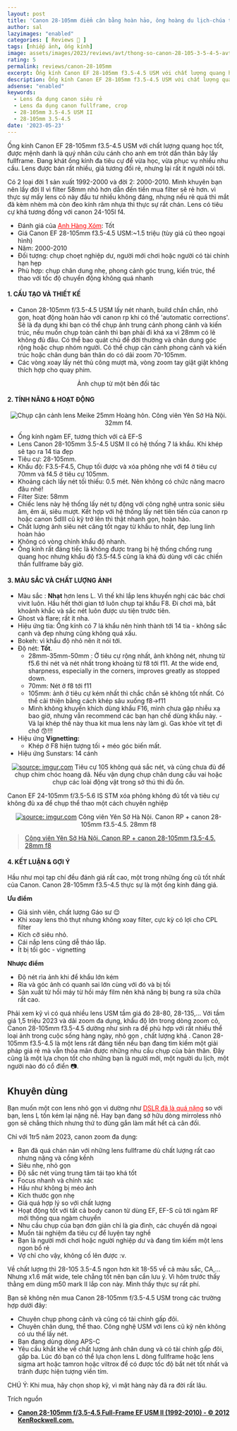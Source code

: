 ```yaml
---
layout: post
title: 'Canon 28-105mm điểm cân bằng hoàn hảo, ông hoàng du lịch-chúa tể đa dụng!!!'
author: sal
lazyimages: "enabled"
categories: [ Reviews 📝 ]
tags: [nhiếp ảnh, ống kính]
image: assets/images/2023/reviews/avt/thong-so-canon-28-105-3-5-4-5-avt.webp
rating: 5
permalink: reviews/canon-28-105mm
excerpt: Ống kính Canon EF 28-105mm f3.5-4.5 USM với chất lượng quang học tốt, được mệnh danh là quý nhân cứu cánh cho anh em trót dấn thân bãy lầy fullframe. Đang khát ống kính đa tiêu cự để vừa học, vừa phục vụ nhiều nhu cầu. Lens được bán rất nhiều, giá tương đối rẻ, nhưng lại rất ít người nói tới.
description: Ống kính Canon EF 28-105mm f3.5-4.5 USM với chất lượng quang học tốt, được mệnh danh là quý nhân cứu cánh cho anh em trót dấn thân bãy lầy fullframe. Đang khát ống kính đa tiêu cự để vừa học, vừa phục vụ nhiều nhu cầu. Lens được bán rất nhiều, giá tương đối rẻ, nhưng lại rất ít người nói tới.
adsense: "enabled"
keywords:
  - Lens đa dụng canon siêu rẻ
  - Lens đa dụng canon fullframe, crop
  - 28-105mm 3.5-4.5 USM II
  - 28-105mm 3.5-4.5
date: '2023-05-23'
---
```


Ống kính Canon EF 28-105mm f3.5-4.5 USM với chất lượng quang học tốt, được mệnh danh là quý nhân cứu cánh cho anh em trót dấn thân bãy lầy fullframe. Đang khát ống kính đa tiêu cự để vừa học, vừa phục vụ nhiều nhu cầu. Lens được bán rất nhiều, giá tương đối rẻ, nhưng lại rất ít người nói tới.

Có 2 loại đời 1 sản xuất 1992-2000 và đời 2: 2000-2010. Mình khuyên bạn nên lấy đời II vì filter 58mm nhỏ hơn dẫn đến tiền mua filter sẽ rẻ hơn. vì thực sự mấy lens cỏ này đầu tư nhiều không đáng, nhưng nếu rẻ quá thì mắt đã kèm nhèm mà còn đeo kính râm nhựa thì thực sự rất chán. Lens có tiêu cự khá tương đồng với canon 24-105l f4.

<ul>
<li>Đánh giá của <a href="/nhiep-anh/reviews/tam-biet-canon-5d2" style="color:red" target="_blank">Anh Hàng Xóm</a>: Tốt</li>
<li>Giá Canon EF 28-105mm f3.5-4.5 USM:~1.5 triệu (tùy giá cũ theo ngoại hình)</li>
<li>Năm: 2000-2010</li>
<li>Đối tượng: chụp choẹt nghiệp dư, người mới chơi hoặc người có tài chính hạn hẹp</li>
<li>Phù hợp: chụp chân dung nhẹ, phong cảnh góc trung, kiến trúc, thể thao với tốc độ chuyển động không quá nhanh</li>
</ul>

#### 1\. CẤU TẠO VÀ THIẾT KẾ

*   Canon 28-105mm f/3.5-4.5 USM lấy nét nhanh, build chắn chắn, nhỏ gọn, hoạt động hoàn hảo với canon rp khi có thể 'automatic corrections'. Sẽ là đa dụng khi bạn có thể chụp ảnh trung cảnh phong cảnh và kiến trúc, nếu muốn chụp toàn cảnh thì bạn phải đi khá xa vì 28mm có lẽ không đủ đâu. Có thể bao quát chủ đề đời thường và chân dung góc rộng hoặc chụp nhóm người. Có thể chụp cận cảnh phong cảnh và kiến trúc hoặc chân dung bán thân do có dải zoom 70-105mm.
*   Các vòng xoay lấy nét thủ công mượt mà, vòng zoom tay giật giật không thích hợp cho quay phim.

<div class="content" style="text-align:center; ">
<img data-src="./../assets/images/2023/reviews/thong-so-canon-28-105-3-5-4-5-2.webp" class=" lazyload img-thumb lazyimg " /><br><span class="image-caption">Ảnh chụp từ một bên đối tác</span></div>

#### 2\. TÍNH NĂNG & HOẠT ĐỘNG

<p style="text-align:center; ">
<picture>
  <source data-srcset="../../assets/images/2023/reviews/thong-so-canon-28-105-3-5-4-5-1.webp" />
  <img class="responsive" data-lowsrc="../../assets/images/2023/reviews/thong-so-canon-28-105-3-5-4-5-1.webp" alt="Chụp cận cảnh lens Meike 25mm" data-sizes="auto" loading="lazy"/>
  Hoàng hôn. Công viên Yên Sở Hà Nội. 32mm f4.
</picture>
</p>

*   Ống kính ngàm EF, tương thích với cả EF-S
*   Lens Canon 28-105mm 3.5-4.5 USM II có hệ thống 7 lá khẩu. Khi khép sẽ tạo ra 14 tia đẹp
*   Tiêu cự: 28-105mm.
*   Khẩu độ: F3.5-F4.5, Chụp tối được và xóa phông nhẹ với f4 ở tiêu cự 70mm và f4.5 ở tiêu cự 105mm.
*   Khoảng cách lấy nét tối thiếu: 0.5 mét. Nên không có chức năng macro đâu nhé!
*   Filter Size: 58mm
*   Chiếc lens này hệ thống lấy nét tự động với công nghệ untra sonic siêu âm, êm ái, siêu mượt. Kết hợp với hệ thống lấy nét tiên tiến của canon rp hoặc canon 5dIII cũ kỹ trở lên thì thật nhanh gọn, hoàn hảo.
*   Chất lượng ảnh siêu nét căng tốt ngay từ khẩu to nhất, đẹp lung linh hoàn hảo
*   Không có vòng chỉnh khẩu độ nhanh.
*   Ống kính rất đáng tiếc là không được trang bị hệ thống chống rung quang học nhưng khẩu độ f3.5-f4.5 cũng là khá đủ dùng với các chiến thần fullframe bây giờ.

#### 3\. MÀU SẮC VÀ CHẤT LƯỢNG ẢNH

*   Màu sắc : **Nhạt** hơn lens L. Vì thế khi lắp lens khuyến nghị các bác chơi vivit luôn. Hầu hết thời gian tớ luôn chụp tại khẩu F8. Đi chơi mà, bắt khoảnh khắc và sắc nét luôn được ưu tiện trước tiên.
*   Ghost và flare: rất ít nha.
*   Hiệu ứng tia: Ống kính có 7 lá khẩu nên hình thành tới 14 tia - không sắc cạnh và đẹp nhưng cũng không quá xấu.
*   Bokeh: vì khẩu độ nhỏ nên ít nói tới. 
*   Độ nét: **Tốt**.
    * 28mm-35mm-50mm : Ở tiêu cự rộng nhất, ảnh không nét, nhưng từ f5.6 thì nét và nét nhất trong khoảng từ f8 tới f11. At the wide end, sharpness, especially in the corners, improves greatly as stopped down.
    * 70mm: Nét ở f8 tới f11
    * 105mm: ảnh ở tiêu cự kém nhất thì chắc chắn sẽ không tốt nhất. Có thể cải thiện bằng cách khép sâu xuống f8->f11
    *   Mình không khuyến khích dùng khẩu F16, mình chưa gặp nhiễu xạ bao giờ, nhưng vẫn recommend các bạn hạn chế dùng khẩu này. - Vả lại khép thế này thua kit mua lens này làm gì. Gas khỏe vít tẹt đi chớ 😙!!!
*   Hiệu ứng **Vignetting:**
    *   Khép ở F8 hiện tượng tối + méo góc biến mất. 
* Hiệu ứng Sunstars: 14 cánh

<p style="text-align:center; ">
<a href="https://imgur.com/vMjh1pf"><img src="https://i.imgur.com/vMjh1pf.jpg" title="source: imgur.com" /></a>
Tiêu cự 105 không quá sắc nét, và cũng chưa đủ để chụp chim chóc hoang dã. Nếu vận dụng chụp chân dung cầu vai hoặc chụp các loài động vật trong sở thú thì đủ ổn.
</p>

Canon EF 24-105mm f/3.5-5.6 IS STM xóa phông không đủ tốt và tiêu cự không đủ xa để chụp thể thao một cách chuyên nghiệp

<p style="text-align:center; ">
<a href="https://imgur.com/UBZRKHt"><img src="https://i.imgur.com/UBZRKHt.jpg" title="source: imgur.com" /></a>
Công viên Yên Sở Hà Nội. Canon RP + canon 28-105mm f3.5-4.5. 28mm f8</p>

<blockquote class="imgur-embed-pub" lang="en" data-id="a/UBZRKHt"  ><a href="//imgur.com/a/UBZRKHt">Công viên Yên Sở Hà Nội. Canon RP + canon 28-105mm f3.5-4.5. 28mm f8</a></blockquote><script async src="//s.imgur.com/min/embed.js" charset="utf-8"></script>

#### 4\. KẾT LUẬN & GỢI Ý

Hầu như mọi tạp chí đều đánh giá rất cao, một trong những ống cũ tốt nhất của Canon. Canon 28-105mm f3.5-4.5 thực sự là một ống kính đáng giá.

**Ưu điểm**

*   Giá sinh viên, chất lượng Gáo sư 😌
*   Khi xoay lens thò thụt nhưng không xoay filter, cực kỳ có lợi cho CPL filter
*   Kích cỡ siêu nhỏ.
*   Cái nắp lens cũng dễ tháo lắp.
*   Ít bị tối góc - vignetting

**Nhược điểm**

*   Độ nét rìa ảnh khi để khẩu lớn kém
*   Rìa và góc ảnh có quanh sai lớn cùng với đó và bị tối
*   Sản xuất từ hồi máy từ hồi máy film nên khả năng bị bung ra sửa chữa rất cao.

Phải xem kỹ vì có quá nhiều lens USM tầm giá đó 28-80, 28-135,... Với tầm giá 1,5 triệu 2023 và dải zoom đa dụng, khẩu độ lớn trong dòng zoom cỏ, Canon 28-105mm f3.5-4.5 dường như sinh ra để phù hợp với rất nhiều thể loại ảnh trong cuộc sống hàng ngày, nhỏ gọn , chất lượng khá . Canon 28-105mm f3.5-4.5 là một lens rất đáng tiền nếu bạn đang tìm kiếm một giải pháp giá rẻ mà vẫn thỏa mãn được những nhu cầu chụp của bản thân. Đây cũng là một lựa chọn tốt cho những bạn là người mới, một người du lịch, một người nào đó cổ điển 📷.

<h2>Khuyên dùng</h2>

Bạn muốn một con lens nhỏ gọn vì dường như <a href="/nhiep-anh/reviews/tam-biet-canon-5d2" style="color:red" target="_blank">DSLR đã là quá nặng</a> so với bạn, lens L tốn kém lại nặng nề. Hay bạn đang sở hữu dòng  mirroless nhỏ gọn sẽ chẳng thích nhưng thứ to đùng gắn làm mất hết cả cân đối.

Chỉ với 1tr5 năm 2023, canon zoom đa dụng:

<ul>
  <li>Bạn đã quá chán nản với những lens fullframe dù chất lượng rất cao nhưng nặng và cồng kềnh</li>
  <li>Siêu nhẹ, nhỏ gọn</li>
  <li>Độ sắc nét vùng trung tâm tái tạo khá tốt</li>
  <li>Focus nhanh và chính xác</li>
  <li>Hầu như không bị méo ảnh</li>
  <li>Kích thước gọn nhẹ</li>
  <li>Giá quá hợp lý so với chất lượng</li>
  <li>Họạt động tốt với tất cả body canon từ dùng EF, EF-S cũ tới ngàm RF mới thông qua ngàm chuyển</li>
  <li>Nhu cầu chụp của bạn đơn giản chỉ là gia đình, các chuyến dã ngoại</li>
<li>Muốn tải nghiệm đa tiêu cự để luyện tay nghề</li>
<li>Bạn là người mới chơi hoặc người nghiệp dư và đang tìm kiếm một lens ngon bổ rẻ</li>
<li>Vợ chỉ cho vậy, không cố lên được :v.</li>
</ul>

Về chất lượng thì 28-105 3.5-4.5 ngon hơn kit 18-55 về cả màu sắc, CA,... Nhưng x1.6 mất wide, tele chẳng tốt nên bạn cần lưu ý. Vì hôm trước thấy thằng em dùng m50 mark II lắp con này. Mình thấy thực sự rất phí.

Bạn sẽ không nên mua Canon 28-105mm f/3.5-4.5 USM trong các trường hợp dưới đây:

<ul>
  <li>Chuyên chụp phong cảnh và cũng có tài chính gấp đôi.</li>
  <li>Chuyên chân dung, thể thao. Công nghệ USM với lens cũ kỹ nên không có ưu thế lấy nét.</li>
  <li>Bạn đang dùng dòng APS-C</li>
  <li>Yêu cầu khắt khe về chất lượng ảnh chân dung và có tài chính gấp đôi, gấp ba. Lúc đó bạn có thể lựa chọn lens L dòng fullframe hoặc lens sigma art hoặc tamron hoặc viltrox để có được tốc độ bắt nét tốt nhất và tránh được hiện tượng viền tím.</li>
</ul>

CHÚ Ý: Khi mua, hãy chọn shop kỹ, vì mặt hàng này đã ra đời rất lâu.

Trích nguồn

*   [**Canon 28-105mm f/3.5-4.5 Full-Frame EF USM II (1992-2010) - © 2012 KenRockwell.com.**](https://www.kenrockwell.com/canon/lenses/28-105mm.htm#perf)
